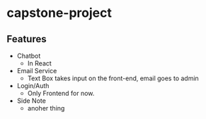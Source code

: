 # capstone-project

## Features
* Chatbot
    * In React
* Email Service
    * Text Box takes input on the front-end, email goes to admin
* Login/Auth
    * Only Frontend for now.
* Side Note
  * anoher thing
    